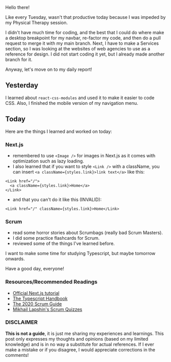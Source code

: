 Hello there!

Like every Tuesday, wasn't that productive today because I was impeded by my Physical Therapy session.

I didn't have much time for coding, and the best that I could do where make a desktop breakpoint for my navbar, re-factor my code, and then do a pull request to merge it with my main branch. Next, I have to make a Services section, so I was looking at the websites of web agencies to use as a reference for design. I did not start coding it yet, but I already made another branch for it.

Anyway, let's move on to my daily report!

## Yesterday

I learned about `react-css-modules` and used it to make it easier to code CSS. Also, I finished the mobile version of my navigation menu.

## Today

Here are the things I learned and worked on today:

### Next.js

- remembered to use `<Image />` for images in Next.js as it comes with optimization such as lazy loading.
- I also learned that if you want to style `<Link />` with a className, you can insert `<a className={styles.link}>link text</a>` like this:

```
<Link href="/">
  <a className={styles.link}>Home</a>
</Link>
```

- and that you can't do it like this (INVALID):

```
<Link href="/" className={styles.link}>Home</Link>
```

### Scrum

- read some horror stories about Scrumbags (really bad Scrum Masters).
- I did some practice flashcards for Scrum.
- reviewed some of the things I've learned before.

I want to make some time for studying Typescript, but maybe tomorrow onwards.

Have a good day, everyone!

### Resources/Recommended Readings

- [Official Next.js tutorial](https://nextjs.org/learn/basics/create-nextjs-app?utm_source=next-site&utm_medium=nav-cta&utm_campaign=next-website)
- [The Typescript Handbook](https://www.typescriptlang.org/docs/handbook/intro.html)
- [The 2020 Scrum Guide](https://scrumguides.org/scrum-guide.html)
- [Mikhail Lapshin's Scrum Quizzes](https://mlapshin.com/index.php/scrum-quizzes/)

### DISCLAIMER

**This is not a guide**, it is just me sharing my experiences and learnings. This post only expresses my thoughts and opinions (based on my limited knowledge) and is in no way a substitute for actual references. If I ever make a mistake or if you disagree, I would appreciate corrections in the comments!
